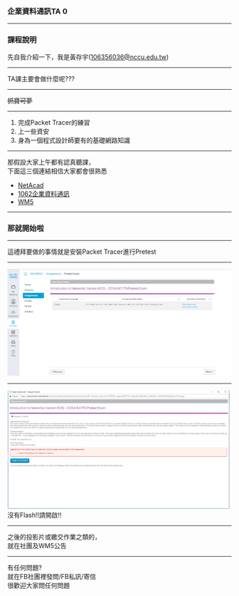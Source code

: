### 企業資料通訊TA 0

---

### 課程說明
先自我介紹一下，我是黃存宇(106356036@nccu.edu.tw)

---

TA課主要會做什麼呢???

---

~~抓寶可夢~~ 

---

1. 完成Packet Tracer的練習
2. 上一些資安
3. 身為一個程式設計師要有的基礎網路知識

---

那假設大家上午都有認真聽課，  
下面這三個連結相信大家都會很熟悉

* [NetAcad](https://www.netacad.com)
* [1062企業資料通訊](https://www.facebook.com/groups/189937851590771/)
* [WM5](https://wm5.nccu.edu.tw/mooc/index.php)

---

### 那就開始啦

---

這禮拜要做的事情就是安裝Packet Tracer進行Pretest

---

![0-1](images/0-1.png)

---

![0-2](images/0-2.png)
沒有Flash!!請開啟!!

---

之後的投影片或繳交作業之類的，  
就在社團及WM5公告

---

有任何問題?  
就在FB社團裡發問/FB私訊/寄信  
很歡迎大家問任何問題